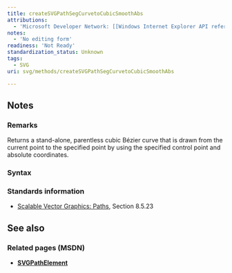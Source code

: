 ```yaml
---
title: createSVGPathSegCurvetoCubicSmoothAbs
attributions:
  - 'Microsoft Developer Network: [[Windows Internet Explorer API reference](http://msdn.microsoft.com/en-us/library/ie/hh828809%28v=vs.85%29.aspx) Article]'
notes:
  - 'No editing form'
readiness: 'Not Ready'
standardization_status: Unknown
tags:
  - SVG
uri: svg/methods/createSVGPathSegCurvetoCubicSmoothAbs

---
```

## <span>Notes</span>

### <span>Remarks</span>

Returns a stand-alone, parentless cubic Bézier curve that is drawn from the current point to the specified point by using the specified control point and absolute coordinates.

### <span>Syntax</span>

### <span>Standards information</span>

-   [Scalable Vector Graphics: Paths](http://go.microsoft.com/fwlink/p/?linkid=204736), Section 8.5.23

## <span>See also</span>

### <span>Related pages (MSDN)</span>

-   [**SVGPathElement**](/svg/elements/path)
